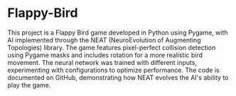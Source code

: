 # Flappy-Bird
 This project is a Flappy Bird game developed in Python using Pygame, with AI implemented through the NEAT (NeuroEvolution of Augmenting Topologies) library. The game features pixel-perfect collision detection using Pygame masks and includes rotation for a more realistic bird movement. The neural network was trained with different inputs, experimenting with configurations to optimize performance. The code is documented on GitHub, demonstrating how NEAT evolves the AI's ability to play the game.
